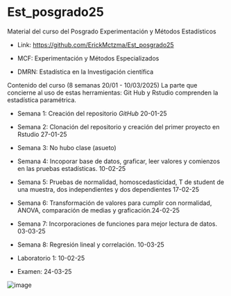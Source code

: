 # Est_posgrado25
Material del curso del Posgrado Experimentación y Métodos Estadísticos
- Link: https://github.com/ErickMctzma/Est_posgrado25
+ MCF: Experimentación y Métodos Especializados
- DMRN: Estadística en la Investigación científica

Contenido del curso (8 semanas 20/01 - 10/03/2025)
La parte que concierne al uso de estas herramientas: Git Hub y Rstudio comprenden la estadística paramétrica.

- Semana 1: Creación del repositorio *GitHub* 20-01-25
- Semana 2: Clonación del repositorio y creación del primer proyecto en Rstudio 27-01-25
- Semana 3: No hubo clase (asueto)
- Semana 4: Incoporar base de datos, graficar, leer valores y comienzos en las pruebas estadísticas. 10-02-25
- Semana 5: Pruebas de normalidad, homoscedasticidad, T de student de una muestra, dos independientes y dos dependientes 17-02-25
- Semana 6: Transformación de valores para cumplir con normalidad, ANOVA, comparación de medias y graficación.24-02-25
- Semana 7: Incorporaciones de funciones para mejor lectura de datos. 03-03-25
- Semana 8: Regresión lineal y correlación. 10-03-25
  
- Laboratorio 1: 10-02-25
- Examen: 24-03-25

![image](https://github.com/user-attachments/assets/1c7ef389-449e-47c9-84b4-87d3870e82cc)
